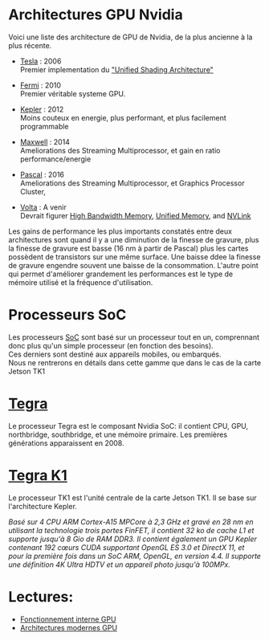 # Architectures GPU Nvidia
Voici une liste des architecture de GPU de Nvidia, de la plus ancienne à la plus récente.

* [Tesla](https://en.wikipedia.org/wiki/Tesla_(microarchitecture)) : 2006  
Premier implementation du ["Unified Shading Architecture"](https://en.wikipedia.org/wiki/Unified_shader_model)

* [Fermi](https://en.wikipedia.org/wiki/Fermi_(microarchitecture))  : 2010  
Premier véritable systeme GPU.

* [Kepler](https://en.wikipedia.org/wiki/Kepler_(microarchitecture))  : 2012  
Moins couteux en energie, plus performant, et plus facilement programmable

* [Maxwell](https://en.wikipedia.org/wiki/Maxwell_(microarchitecture)) : 2014  
Ameliorations des Streaming Multiprocessor, et gain en ratio performance/energie

* [Pascal](https://fr.wikipedia.org/wiki/Pascal_(architecture_de_carte_graphique)) : 2016  
Ameliorations des Streaming Multiprocessor, et Graphics Processor Cluster, 

* [Volta](https://fr.wikipedia.org/wiki/Volta_(architecture))  : A venir  
Devrait figurer [High Bandwidth Memory](https://en.wikipedia.org/wiki/High_Bandwidth_Memory), [Unified Memory](https://en.wikipedia.org/wiki/Graphics_processing_unit#Integrated_graphics), and [NVLink](https://en.wikipedia.org/wiki/NVLink)

Les gains de performance les plus importants constatés entre deux architectures sont quand il y a une diminution de la finesse de gravure, plus la finesse de gravure est basse (16 nm à partir de Pascal) plus les cartes possèdent de transistors sur une même surface. Une baisse ddee la finesse de gravure engendre souvent une baisse de la consommation.
L'autre point qui permet d'améliorer grandement les performances est le type de mémoire utilisé et la fréquence d'utilisation.

# Processeurs SoC
Les processeurs [SoC](https://fr.wikipedia.org/wiki/Syst%C3%A8me_sur_une_puce) sont basé sur un processeur tout en un, comprennant donc plus qu'un simple processeur (en fonction des besoins).  
Ces derniers sont destiné aux appareils mobiles, ou embarqués.  
Nous ne rentrerons en détails dans cette gamme que dans le cas de la carte Jetson TK1

# [Tegra](https://fr.wikipedia.org/wiki/Tegra)
Le processeur Tegra est le composant Nvidia SoC: il contient CPU, GPU, northbridge, southbridge, et une mémoire primaire.  Les premières générations apparaissent en 2008.

# [Tegra K1](https://fr.wikipedia.org/wiki/Tegra#Tegra_K1)
Le processeur TK1 est l'unité centrale de la carte Jetson TK1. 
Il se base sur l'architecture Kepler. 

_Basé sur 4 CPU ARM Cortex-A15 MPCore à 2,3 GHz et gravé en 28 nm en utilisant la technologie trois portes FinFET, il contient 32 ko de cache L1 et supporte jusqu'à 8 Gio de RAM DDR3. Il contient également un GPU Kepler contenant 192 cœurs CUDA supportant OpenGL ES 3.0 et DirectX 11, et pour la première fois dans un SoC ARM, OpenGL, en version 4.4. Il supporte une définition 4K Ultra HDTV et un appareil photo jusqu'à 100MPx._  



# Lectures:  
* [Fonctionnement interne GPU](http://courses.cs.washington.edu/courses/cse471/13sp/lectures/GPUsStudents.pdf)  
* [Architectures modernes GPU](ftp://download.nvidia.com/developer/cuda/seminar/TDCI_Arch.pdf)
